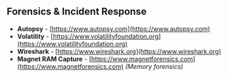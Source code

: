 ## Forensics & Incident Response
- **Autopsy** - [https://www.autopsy.com](https://www.autopsy.com)  
- **Volatility** - [https://www.volatilityfoundation.org](https://www.volatilityfoundation.org)  
- **Wireshark** - [https://www.wireshark.org](https://www.wireshark.org)  
- **Magnet RAM Capture** - [https://www.magnetforensics.com](https://www.magnetforensics.com) *(Memory forensics)*  
